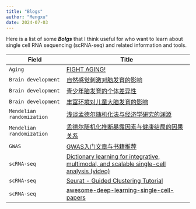 ```yaml
---
title: "Blogs"
author: "Mengxu"
date: 2024-07-03
---
```


<!--more-->

Here is a list of some ***Bolgs*** that I think useful for who want to learn about single cell RNA sequencing (scRNA-seq) and related information and tools.

| Field | Title |
| -- | -- |
| `Aging` | [FIGHT AGING!](https://www.fightaging.org/) |
| `Brain development` | [自然感觉刺激对脑发育的影响](https://www.cas.cn/kxcb/kpwz/201401/t20140129_4031024.shtml#:%7E:text=%E4%B8%B0%E5%AF%8C%E7%8E%AF%E5%A2%83%E3%80%81%E6%88%96%E8%80%85%E6%9B%B4,%E5%8A%A0%E5%82%AC%E4%BA%A7%E7%B4%A0%E7%9A%84%E8%A1%A8%E8%BE%BE%E3%80%82) |
| `Brain development` | [青少年脑发育的个体差异性](https://zhuanlan.zhihu.com/p/307358952) |
| `Brain development` | [丰富环境对儿童大脑发育的影响](https://zhuanlan.zhihu.com/p/532096885) |
| `Mendelian randomization` | [浅谈孟德尔随机化法与经济学研究的渊源](https://zhuanlan.zhihu.com/p/507997457/) |
| `Mendelian randomization` | [孟德尔随机化推断暴露因素与健康结局的因果关系](https://www.jianshu.com/p/8ac31267d3d8) |
| `GWAS` | [GWAS入门文章与书籍推荐](https://gwaslab.org/2021/03/30/gwas%e5%85%a5%e9%97%a8%e6%96%87%e7%ab%a0%e4%b8%8e%e4%b9%a6%e7%b1%8d%e6%8e%a8%e8%8d%90/) |
| `scRNA-seq` | [Dictionary learning for integrative, multimodal, and scalable single-cell analysis (video)](https://www.youtube.com/watch?v=AHl5V-9dMOI) |
| `scRNA-seq` | [Seurat - Guided Clustering Tutorial](https://satijalab.org/seurat/articles/pbmc3k_tutorial.html) |
| `scRNA-seq` | [awesome-deep-learning-single-cell-papers](https://github.com/OmicsML/awesome-deep-learning-single-cell-papers) |
